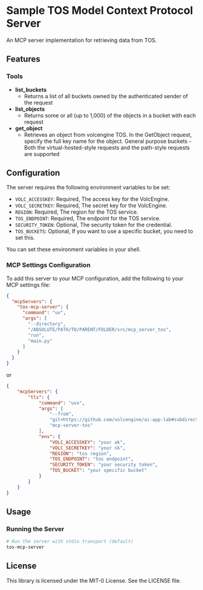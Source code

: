 # Sample TOS Model Context Protocol Server

An MCP server implementation for retrieving data from TOS.

## Features

### Tools

- **list_buckets**
    - Returns a list of all buckets owned by the authenticated sender of the request
- **list_objects**
    - Returns some or all (up to 1,000) of the objects in a bucket with each request
- **get_object**
    - Retrieves an object from volcengine TOS. In the GetObject request, specify the full key name for the object.
      General purpose buckets - Both the virtual-hosted-style requests and the path-style requests are supported

## Configuration

The server requires the following environment variables to be set:

- `VOLC_ACCESSKEY`: Required, The access key for the VolcEngine.
- `VOLC_SECRETKEY`: Required, The secret key for the VolcEngine.
- `REGION`: Required, The region for the TOS service.
- `TOS_ENDPOINT`: Required, The endpoint for the TOS service.
- `SECURITY_TOKEN`: Optional, The security token for the credential.
- `TOS_BUCKETS`: Optional, If you want to use a specific bucket, you need to set this.

You can set these environment variables in your shell.

### MCP Settings Configuration

To add this server to your MCP configuration, add the following to your MCP settings file:
```json
{
  "mcpServers": {
    "tos-mcp-server": {
      "command": "uv",
      "args": [
        "--directory",
        "/ABSOLUTE/PATH/TO/PARENT/FOLDER/src/mcp_server_tos",
        "run",
        "main.py"
      ]
    }
  }
}
```

or

```json
{
    "mcpServers": {
        "tls": {
            "command": "uvx",
            "args": [
                "--from",
                "git+https://github.com/volcengine/ai-app-lab#subdirectory=mcp/server/mcp_server_tos",
                "mcp-server-tos"
            ],
            "env": {
                "VOLC_ACCESSKEY": "your ak",
                "VOLC_SECRETKEY": "your sk",
                "REGION": "tos region",
                "TOS_ENDPOINT": "tos endpoint",
                "SECURITY_TOKEN": "your security token",
                "TOS_BUCKET": "your specific bucket"
            }
        }
    }
}
  ```

## Usage

### Running the Server

```bash
# Run the server with stdio transport (default)
tos-mcp-server
```

## License

This library is licensed under the MIT-0 License. See the LICENSE file.